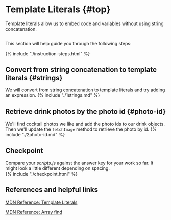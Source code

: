 # Template Literals {#top}
Template literals allow us to embed code and variables without using string concatenation.

<!-- trick markdown to give me a little space between these two sections of text -->
## 
This section will help guide you through the following steps:

{% include "./instruction-steps.html" %}


## Convert from string concatenation to template literals {#strings} <span class="navigate-top"><a href="#top" title="Take me to the top of page"><i class="fa fa-chevron-circle-up" aria-hidden="true"></i></a></span>
We will convert from string concatenation to template literals and try adding an expression. 
{% include "./1strings.md" %}

## Retrieve drink photos by the photo id {#photo-id} <span class="navigate-top"><a href="#top" title="Take me to the top of page"><i class="fa fa-chevron-circle-up" aria-hidden="true"></i></a></span>
We'll find cocktail photos we like and add the photo ids to our drink objects. Then we'll update the `fetchImage` method to retrieve the photo by id.
{% include "./2photo-id.md" %}

<!-- trick markdown to give me a little space between these two sections of text -->
## 

## Checkpoint <span class="navigate-top"><a href="#top" title="Take me to the top of page"><i class="fa fa-chevron-circle-up" aria-hidden="true"></i></a></span>
Compare your _scripts.js_ against the answer key for your work so far. It might look a little different depending on spacing.  
{% include "./checkpoint.html" %}


<!-- trick markdown to give me a little space between these two sections of text -->
## 
## References and helpful links <span class="navigate-top"><a href="#top" title="Take me to the top of page"><i class="fa fa-chevron-circle-up" aria-hidden="true"></i></a></span>
[MDN Reference: Template Literals](https://developer.mozilla.org/en-US/docs/Web/JavaScript/Reference/Template_literals)

[MDN Reference: Array find](https://developer.mozilla.org/en-US/docs/Web/JavaScript/Reference/Global_Objects/Array/find)



